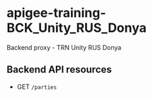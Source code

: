 # apigee-training-BCK_Unity_RUS_Donya
Backend proxy - TRN Unity RUS Donya

## Backend API resources
* GET `/parties`


